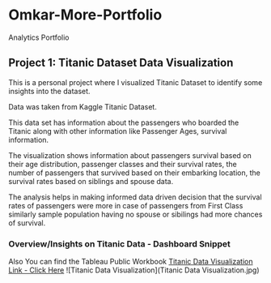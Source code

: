 # Omkar-More-Portfolio
Analytics Portfolio

## Project 1: Titanic Dataset Data Visualization
This is a personal project where I visualized Titanic Dataset to identify some insights into the dataset.

Data was taken from Kaggle Titanic Dataset.

This data set has information about the passengers who boarded the Titanic along with other information like Passenger Ages, survival information.

The visualization shows information about passengers survival based on their age distribution, passenger classes and their survival rates, the number of passengers that survived based on their embarking location, the survival rates based on siblings and spouse data.

The analysis helps in making informed data driven decision that the survival rates of passengers were more in case of passengers from First Class similarly sample population having no spouse or sibilings had more chances of survival.  

### Overview/Insights on Titanic Data - Dashboard Snippet
Also You can find the Tableau Public Workbook [Titanic Data Visualization Link - Click Here](https://public.tableau.com/app/profile/omkar.more3781/viz/TitanicDataVisualization_16464837715320/Dashboard1) 
![Titanic Data Visualization](Titanic Data Visualization.jpg)
